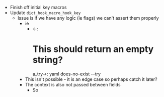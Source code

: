- Finish off initial key macros 
- Update `dict_hook_macro_hook_key`
  - Issue is if we have any logic (ie flags) we can't assert them properly 
    - ie 
      - <-:
          # This should return an empty string?
          a_try->: yaml does-no-exist --try
    - This isn't possible - it is an edge case so perhaps catch it later?
    - The context is also not passed between fields 
      - So 